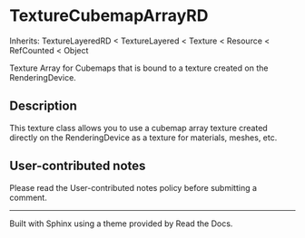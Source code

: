 # TextureCubemapArrayRD

Inherits: TextureLayeredRD < TextureLayered < Texture < Resource < RefCounted
< Object

Texture Array for Cubemaps that is bound to a texture created on the
RenderingDevice.

## Description

This texture class allows you to use a cubemap array texture created directly
on the RenderingDevice as a texture for materials, meshes, etc.

## User-contributed notes

Please read the User-contributed notes policy before submitting a comment.

* * *

Built with Sphinx using a theme provided by Read the Docs.

